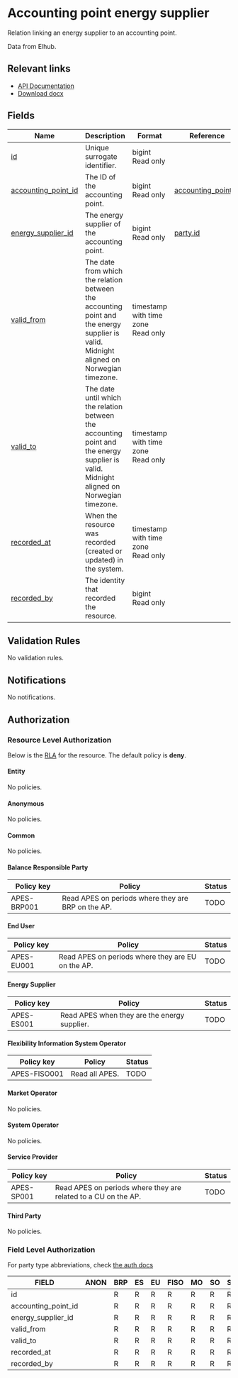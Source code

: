 # Accounting point energy supplier

Relation linking an energy supplier to an accounting point.

Data from Elhub.

## Relevant links

* [API Documentation](/api/v0/#/operations/list_accounting_point_energy_supplier)
* [Download docx](/docs/download/accounting_point_energy_supplier.docx)

## Fields

| Name                                                                                          | Description                                                                                                                              | Format                                 | Reference                                           |
|-----------------------------------------------------------------------------------------------|------------------------------------------------------------------------------------------------------------------------------------------|----------------------------------------|-----------------------------------------------------|
| <a name="field-id" href="#field-id">id</a>                                                    | Unique surrogate identifier.                                                                                                             | bigint<br/>Read only                   |                                                     |
| <a name="field-accounting_point_id" href="#field-accounting_point_id">accounting_point_id</a> | The ID of the accounting point.                                                                                                          | bigint<br/>Read only                   | [accounting_point.id](accounting_point.md#field-id) |
| <a name="field-energy_supplier_id" href="#field-energy_supplier_id">energy_supplier_id</a>    | The energy supplier of the accounting point.                                                                                             | bigint<br/>Read only                   | [party.id](party.md#field-id)                       |
| <a name="field-valid_from" href="#field-valid_from">valid_from</a>                            | The date from which the relation between the accounting point and the energy supplier is valid. Midnight aligned on Norwegian timezone.  | timestamp with time zone<br/>Read only |                                                     |
| <a name="field-valid_to" href="#field-valid_to">valid_to</a>                                  | The date until which the relation between the accounting point and the energy supplier is valid. Midnight aligned on Norwegian timezone. | timestamp with time zone<br/>Read only |                                                     |
| <a name="field-recorded_at" href="#field-recorded_at">recorded_at</a>                         | When the resource was recorded (created or updated) in the system.                                                                       | timestamp with time zone<br/>Read only |                                                     |
| <a name="field-recorded_by" href="#field-recorded_by">recorded_by</a>                         | The identity that recorded the resource.                                                                                                 | bigint<br/>Read only                   |                                                     |

## Validation Rules

No validation rules.

## Notifications

No notifications.

## Authorization

### Resource Level Authorization

Below is the [RLA](../auth.md#resource-level-authorization-rla) for the
resource. The default policy is **deny**.

#### Entity

No policies.

#### Anonymous

No policies.

#### Common

No policies.

#### Balance Responsible Party

| Policy key  | Policy                                             | Status |
|-------------|----------------------------------------------------|--------|
| APES-BRP001 | Read APES on periods where they are BRP on the AP. | TODO   |

#### End User

| Policy key | Policy                                            | Status |
|------------|---------------------------------------------------|--------|
| APES-EU001 | Read APES on periods where they are EU on the AP. | TODO   |

#### Energy Supplier

| Policy key | Policy                                       | Status |
|------------|----------------------------------------------|--------|
| APES-ES001 | Read APES when they are the energy supplier. | TODO   |

#### Flexibility Information System Operator

| Policy key   | Policy         | Status |
|--------------|----------------|--------|
| APES-FISO001 | Read all APES. | TODO   |

#### Market Operator

No policies.

#### System Operator

No policies.

#### Service Provider

| Policy key | Policy                                                         | Status |
|------------|----------------------------------------------------------------|--------|
| APES-SP001 | Read APES on periods where they are related to a CU on the AP. | TODO   |

#### Third Party

No policies.

### Field Level Authorization

For party type abbreviations, check [the auth docs](../auth.md#party)

| FIELD               | ANON | BRP | ES | EU | FISO | MO | SO | SP | TP |
|---------------------|------|-----|----|----|------|----|----|----|----|
| id                  |      | R   | R  | R  | R    | R  | R  | R  | R  |
| accounting_point_id |      | R   | R  | R  | R    | R  | R  | R  | R  |
| energy_supplier_id  |      | R   | R  | R  | R    | R  | R  | R  | R  |
| valid_from          |      | R   | R  | R  | R    | R  | R  | R  | R  |
| valid_to            |      | R   | R  | R  | R    | R  | R  | R  | R  |
| recorded_at         |      | R   | R  | R  | R    | R  | R  | R  | R  |
| recorded_by         |      | R   | R  | R  | R    | R  | R  | R  | R  |
